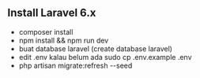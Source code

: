 ## Install Laravel 6.x

- composer install
- npm install && npm run dev
- buat database laravel (create database laravel)
- edit .env kalau belum ada sudo cp .env.example .env
- php artisan migrate:refresh --seed
